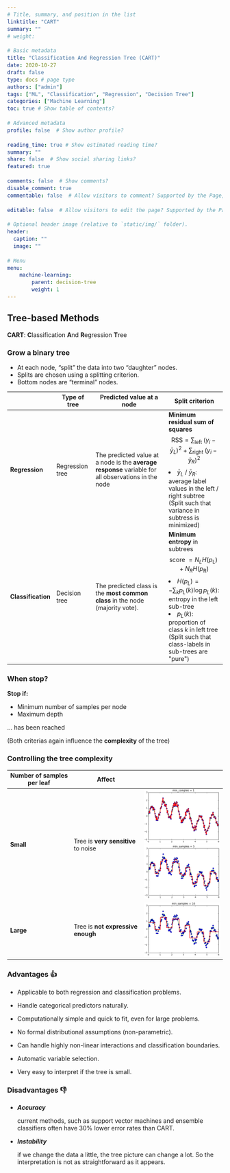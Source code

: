 ```yaml
---
# Title, summary, and position in the list
linktitle: "CART"
summary: ""
# weight: 

# Basic metadata
title: "Classification And Regression Tree (CART)"
date: 2020-10-27
draft: false
type: docs # page type
authors: ["admin"]
tags: ["ML", "Classification", "Regression", "Decision Tree"]
categories: ["Machine Learning"]
toc: true # Show table of contents?

# Advanced metadata
profile: false  # Show author profile?

reading_time: true # Show estimated reading time?
summary: ""
share: false  # Show social sharing links?
featured: true

comments: false  # Show comments?
disable_comment: true
commentable: false  # Allow visitors to comment? Supported by the Page, Post, and Docs content types.

editable: false  # Allow visitors to edit the page? Supported by the Page, Post, and Docs content types.

# Optional header image (relative to `static/img/` folder).
header:
  caption: ""
  image: ""

# Menu
menu: 
    machine-learning:
        parent: decision-tree
        weight: 1
---
```


## Tree-based Methods

**CART**: **C**lassification **A**nd **R**egression **T**ree

### Grow a binary tree

- At each node, “split” the data into two “daughter” nodes.
- Splits are chosen using a splitting criterion.
- Bottom nodes are “terminal” nodes.

|                    | Type of tree    | Predicted value at a node                                    | Split criterion                                              |
| ------------------ | --------------- | ------------------------------------------------------------ | ------------------------------------------------------------ |
| **Regression**     | Regression tree | The predicted value at a node is the **average response** variable for all observations in the node | **Minimum residual sum of squares** <br />$$\mathrm{RSS}=\sum_{\text {left }}\left(y_{i}-\bar{y}_{L}\right)^{2}+\sum_{\text {right }}\left(y_{i}-\bar{y}_{R}\right)^{2}$$<li />$\bar{y}_L$ / $\bar{y}_R$: average label values in the left / right subtree <br />(Split such that variance in subtress is minimized) |
| **Classification** | Decision tree   | The predicted class is the **most common class** in the node (majority vote). | **Minimum entropy** in subtrees<br />$$\text { score }=N_{L} H\left(p_{\mathrm{L}}\right)+N_{R} H\left(p_{\mathrm{R}}\right)$$<li />$H\left(p_{L}\right)=-\sum_{k} p_{L}(k) \log p_{L}(k)$: entropy in the left sub-tree <li /> $p_L(k)$: proportion of class $k$ in left tree<br />(Split such that class-labels in sub-trees are "pure") |

### When stop?

**Stop if:**

- Minimum number of samples per node
- Maximum depth 

... has been reached

(Both criterias again influence the **complexity** of the tree)

### Controlling the tree complexity

| Number of samples per leaf | Affect                              |                                                              |
| -------------------------- | ----------------------------------- | ------------------------------------------------------------ |
| **Small**                  | Tree is **very sensitive** to noise | <img src="https://raw.githubusercontent.com/EckoTan0804/upic-repo/master/uPic/屏幕快照%202020-03-01%2023.26.23.png" alt="屏幕快照 2020-03-01 23.26.23" style="zoom:33%;" /><br /><img src="https://github.com/EckoTan0804/upic-repo/blob/master/uPic/%E5%B1%8F%E5%B9%95%E5%BF%AB%E7%85%A7%202020-03-01%2023.25.40.png?raw=true" alt="屏幕快照 2020-03-01 23.25.40.png" style="zoom:33%;" /> |
| **Large**                  | Tree is **not expressive enough**   | <img src="https://raw.githubusercontent.com/EckoTan0804/upic-repo/master/uPic/屏幕快照%202020-03-01%2023.25.50.png" alt="屏幕快照 2020-03-01 23.25.50" style="zoom:33%;" /> |



### Advantages 👍

- Applicable to both regression and classification problems.

- Handle categorical predictors naturally.

- Computationally simple and quick to fit, even for large problems.

- No formal distributional assumptions (non-parametric).

- Can handle highly non-linear interactions and classification boundaries.

- Automatic variable selection.

- Very easy to interpret if the tree is small.

### Disadvantages 👎

- ***Accuracy*** 

  current methods, such as support vector machines and ensemble classifiers often have 30% lower error rates than CART.

- ***Instability*** 

  if we change the data a little, the tree picture can change a lot. So the interpretation is not as straightforward as it appears.